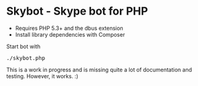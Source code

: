 Skybot - Skype bot for PHP
=============================

- Requires PHP 5.3+ and the dbus extension
- Install library dependencies with Composer

Start bot with

<pre>
./skybot.php
</pre>

This is a work in progress and is missing quite a lot of documentation and testing. However, it works. :)
